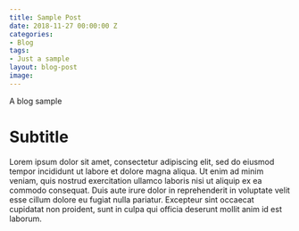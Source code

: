 ```yaml
---
title: Sample Post
date: 2018-11-27 00:00:00 Z
categories:
- Blog
tags:
- Just a sample
layout: blog-post
image: 
---
```


A blog sample
<!--more-->


# Subtitle

Lorem ipsum dolor sit amet, consectetur adipiscing elit, sed do eiusmod tempor incididunt ut labore et dolore magna aliqua. Ut enim ad minim veniam, quis nostrud exercitation ullamco laboris nisi ut aliquip ex ea commodo consequat. Duis aute irure dolor in reprehenderit in voluptate velit esse cillum dolore eu fugiat nulla pariatur. Excepteur sint occaecat cupidatat non proident, sunt in culpa qui officia deserunt mollit anim id est laborum.
